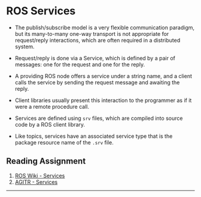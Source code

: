 # ROS Services

- The publish/subscribe model is a very flexible communication paradigm, but its many-to-many one-way transport is not appropriate for request/reply interactions, which are often required in a distributed system. 

- Request/reply is done via a Service, which is defined by a pair of messages: one for the request and one for the reply. 

- A providing ROS node offers a service under a string name, and a client calls the service by sending the request message and awaiting the reply. 

- Client libraries usually present this interaction to the programmer as if it were a remote procedure call.

- Services are defined using `srv` files, which are compiled into source code by a ROS client library. 

- Like topics, services have an associated service type that is the package resource name of the `.srv` file.


## Reading Assignment

1. [ROS Wiki - Services](http://wiki.ros.org/Services)
1. [AGITR - Services](https://www.cse.sc.edu/~jokane/agitr/agitr-letter-service.pdf)
---
